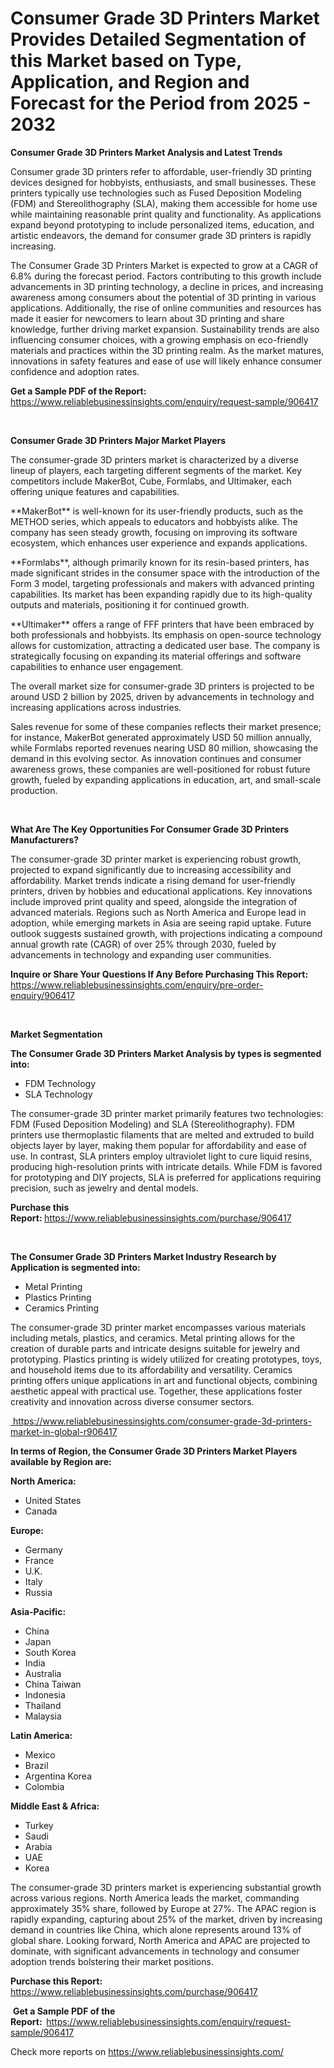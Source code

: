 <p><h1>Consumer Grade 3D Printers Market Provides Detailed Segmentation of this Market based on Type, Application, and Region and Forecast for the Period from 2025 - 2032</h1></p><p><strong>Consumer Grade 3D Printers Market Analysis and Latest Trends</strong></p>
<p><p>Consumer grade 3D printers refer to affordable, user-friendly 3D printing devices designed for hobbyists, enthusiasts, and small businesses. These printers typically use technologies such as Fused Deposition Modeling (FDM) and Stereolithography (SLA), making them accessible for home use while maintaining reasonable print quality and functionality. As applications expand beyond prototyping to include personalized items, education, and artistic endeavors, the demand for consumer grade 3D printers is rapidly increasing.</p><p>The Consumer Grade 3D Printers Market is expected to grow at a CAGR of 6.8% during the forecast period. Factors contributing to this growth include advancements in 3D printing technology, a decline in prices, and increasing awareness among consumers about the potential of 3D printing in various applications. Additionally, the rise of online communities and resources has made it easier for newcomers to learn about 3D printing and share knowledge, further driving market expansion. Sustainability trends are also influencing consumer choices, with a growing emphasis on eco-friendly materials and practices within the 3D printing realm. As the market matures, innovations in safety features and ease of use will likely enhance consumer confidence and adoption rates.</p></p>
<p><strong>Get a Sample PDF of the Report:&nbsp;</strong> <a href="https://www.reliablebusinessinsights.com/enquiry/request-sample/906417?utm_campaign=3133&utm_medium=2&utm_source=Github&utm_content=ia&utm_term=21032025&utm_id=consumer-grade-3d-printers">https://www.reliablebusinessinsights.com/enquiry/request-sample/906417</a></p>
<p>&nbsp;</p>
<p><strong>Consumer Grade 3D Printers Major Market Players</strong></p>
<p><p>The consumer-grade 3D printers market is characterized by a diverse lineup of players, each targeting different segments of the market. Key competitors include MakerBot, Cube, Formlabs, and Ultimaker, each offering unique features and capabilities. </p><p>**MakerBot** is well-known for its user-friendly products, such as the METHOD series, which appeals to educators and hobbyists alike. The company has seen steady growth, focusing on improving its software ecosystem, which enhances user experience and expands applications. </p><p>**Formlabs**, although primarily known for its resin-based printers, has made significant strides in the consumer space with the introduction of the Form 3 model, targeting professionals and makers with advanced printing capabilities. Its market has been expanding rapidly due to its high-quality outputs and materials, positioning it for continued growth.</p><p>**Ultimaker** offers a range of FFF printers that have been embraced by both professionals and hobbyists. Its emphasis on open-source technology allows for customization, attracting a dedicated user base. The company is strategically focusing on expanding its material offerings and software capabilities to enhance user engagement.</p><p>The overall market size for consumer-grade 3D printers is projected to be around USD 2 billion by 2025, driven by advancements in technology and increasing applications across industries. </p><p>Sales revenue for some of these companies reflects their market presence; for instance, MakerBot generated approximately USD 50 million annually, while Formlabs reported revenues nearing USD 80 million, showcasing the demand in this evolving sector. As innovation continues and consumer awareness grows, these companies are well-positioned for robust future growth, fueled by expanding applications in education, art, and small-scale production.</p></p>
<p>&nbsp;</p>
<p><strong>What Are The Key Opportunities For Consumer Grade 3D Printers Manufacturers?</strong></p>
<p><p>The consumer-grade 3D printer market is experiencing robust growth, projected to expand significantly due to increasing accessibility and affordability. Market trends indicate a rising demand for user-friendly printers, driven by hobbies and educational applications. Key innovations include improved print quality and speed, alongside the integration of advanced materials. Regions such as North America and Europe lead in adoption, while emerging markets in Asia are seeing rapid uptake. Future outlook suggests sustained growth, with projections indicating a compound annual growth rate (CAGR) of over 25% through 2030, fueled by advancements in technology and expanding user communities.</p></p>
<p><strong>Inquire or Share Your Questions If Any Before Purchasing This Report:</strong> <a href="https://www.reliablebusinessinsights.com/enquiry/pre-order-enquiry/906417?utm_campaign=3133&utm_medium=2&utm_source=Github&utm_content=ia&utm_term=21032025&utm_id=consumer-grade-3d-printers">https://www.reliablebusinessinsights.com/enquiry/pre-order-enquiry/906417</a></p>
<p>&nbsp;</p>
<p><strong>Market Segmentation</strong></p>
<p><strong>The Consumer Grade 3D Printers Market Analysis by types is segmented into:</strong></p>
<p><ul><li>FDM Technology</li><li>SLA Technology</li></ul></p>
<p><p>The consumer-grade 3D printer market primarily features two technologies: FDM (Fused Deposition Modeling) and SLA (Stereolithography). FDM printers use thermoplastic filaments that are melted and extruded to build objects layer by layer, making them popular for affordability and ease of use. In contrast, SLA printers employ ultraviolet light to cure liquid resins, producing high-resolution prints with intricate details. While FDM is favored for prototyping and DIY projects, SLA is preferred for applications requiring precision, such as jewelry and dental models.</p></p>
<p><strong>Purchase this Report:&nbsp;</strong><a href="https://www.reliablebusinessinsights.com/purchase/906417?utm_campaign=3133&utm_medium=2&utm_source=Github&utm_content=ia&utm_term=21032025&utm_id=consumer-grade-3d-printers">https://www.reliablebusinessinsights.com/purchase/906417</a></p>
<p>&nbsp;</p>
<p><strong>The Consumer Grade 3D Printers Market Industry Research by Application is segmented into:</strong></p>
<p><ul><li>Metal Printing</li><li>Plastics Printing</li><li>Ceramics Printing</li></ul></p>
<p><p>The consumer-grade 3D printer market encompasses various materials including metals, plastics, and ceramics. Metal printing allows for the creation of durable parts and intricate designs suitable for jewelry and prototyping. Plastics printing is widely utilized for creating prototypes, toys, and household items due to its affordability and versatility. Ceramics printing offers unique applications in art and functional objects, combining aesthetic appeal with practical use. Together, these applications foster creativity and innovation across diverse consumer sectors.</p></p>
<p><a href="https://www.reliablebusinessinsights.com/consumer-grade-3d-printers-market-in-global-r906417?utm_campaign=3133&utm_medium=2&utm_source=Github&utm_content=ia&utm_term=21032025&utm_id=consumer-grade-3d-printers">&nbsp;https://www.reliablebusinessinsights.com/consumer-grade-3d-printers-market-in-global-r906417</a></p>
<p><strong>In terms of Region, the Consumer Grade 3D Printers Market Players available by Region are:</strong></p>
<p>
    <p> <strong> North America: </strong>
        <ul>
            <li>United States</li>
            <li>Canada</li>
        </ul>
        </p> 
    <p> <strong> Europe: </strong>
        <ul>
            <li>Germany</li>
            <li>France</li>
            <li>U.K.</li>
            <li>Italy</li>
            <li>Russia</li>
        </ul>
        </p> 
    <p> <strong> Asia-Pacific: </strong>
        <ul>
            <li>China</li>
            <li>Japan</li>
            <li>South Korea</li>
            <li>India</li>
            <li>Australia</li>
            <li>China Taiwan</li>
            <li>Indonesia</li>
            <li>Thailand</li>
            <li>Malaysia</li>
        </ul>
        </p> 
    <p> <strong> Latin America: </strong>
        <ul>
            <li>Mexico</li>
            <li>Brazil</li>
            <li>Argentina Korea</li>
            <li>Colombia</li>
        </ul>
        </p> 
    <p> <strong> Middle East & Africa: </strong>
        <ul>
            <li>Turkey</li>
            <li>Saudi</li>
            <li>Arabia</li>
            <li>UAE</li>
            <li>Korea</li>
        </ul>
    </p>
    </p>
<p><p>The consumer-grade 3D printers market is experiencing substantial growth across various regions. North America leads the market, commanding approximately 35% share, followed by Europe at 27%. The APAC region is rapidly expanding, capturing about 25% of the market, driven by increasing demand in countries like China, which alone represents around 13% of global share. Looking forward, North America and APAC are projected to dominate, with significant advancements in technology and consumer adoption trends bolstering their market positions.</p></p>
<p><strong>Purchase this Report: </strong><a href="https://www.reliablebusinessinsights.com/purchase/906417?utm_campaign=3133&utm_medium=2&utm_source=Github&utm_content=ia&utm_term=21032025&utm_id=consumer-grade-3d-printers">https://www.reliablebusinessinsights.com/purchase/906417</a></p>
<p>&nbsp;<strong>Get a Sample PDF of the Report:&nbsp;&nbsp;</strong><a href="https://www.reliablebusinessinsights.com/enquiry/request-sample/906417?utm_campaign=3133&utm_medium=2&utm_source=Github&utm_content=ia&utm_term=21032025&utm_id=consumer-grade-3d-printers">https://www.reliablebusinessinsights.com/enquiry/request-sample/906417</a></p>
<p><strong></strong></p>
<p>Check more reports on <a href="https://www.reliablebusinessinsights.com/?utm_campaign=3133&utm_medium=2&utm_source=Github&utm_content=ia&utm_term=21032025&utm_id=consumer-grade-3d-printers">https://www.reliablebusinessinsights.com/</a></p>